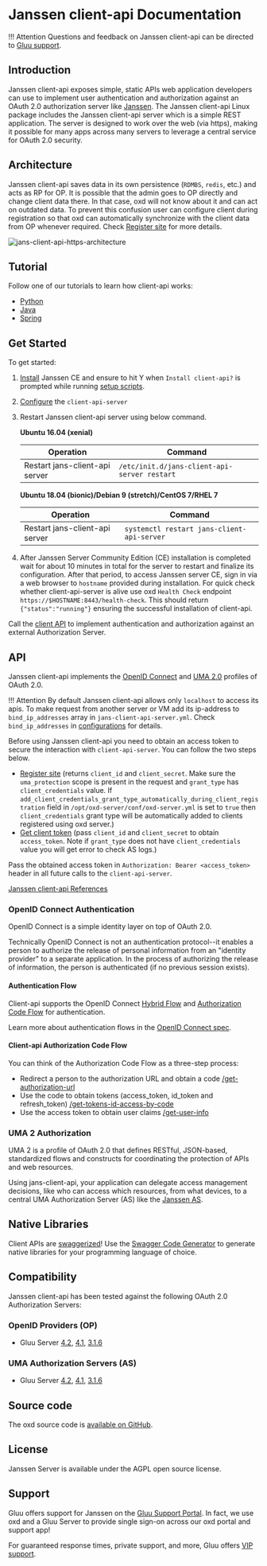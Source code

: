 # Janssen client-api Documentation

!!! Attention
    Questions and feedback on Janssen client-api can be directed to [Gluu support](https://support.gluu.org).  


## Introduction
Janssen client-api exposes simple, static APIs web application developers can use to implement user authentication and authorization against an OAuth 2.0 authorization server like [Janssen](https://jans.io/docs/). The Janssen client-api Linux package includes the Janssen client-api server which is a simple REST application. The server is designed to work over the web (via https), making it possible for many apps across many servers to leverage a central service for OAuth 2.0 security.

## Architecture 
Janssen client-api saves data in its own persistence (`RDMBS`, `redis`, etc.) and acts as RP for OP. It is possible that the admin goes to OP directly and change client data there. In that case, oxd will not know about it and can act on outdated data. To prevent this confusion user can configure client during registration so that oxd can automatically synchronize with the client data from OP whenever required. Check [Register site](./api/index.md#register-site) for more details.

![jans-client-api-https-architecture](./img/jans-client-api/jans-client-api-https.jpg) 

## Tutorial

Follow one of our tutorials to learn how client-api works: 

- [Python](./tutorials/python/index.md)
- [Java](./tutorials/java/index.md) 
- [Spring](./tutorials/spring/index.md) 

## Get Started

To get started:

1. [Install](https://jans.io/docs/ce/installation-guide) Janssen CE and ensure to hit Y when `Install client-api?` is prompted while running [setup scripts](https://jans.io/docs/ce/5.0/installation-guide/setup_py/#setup-prompt).

1. [Configure](./configuration/client-api-configuration/index.md) the `client-api-server`           

1. Restart Janssen client-api server using below command.

    **Ubuntu 16.04 (xenial)**

    |Operation | Command|
    |------ |------ |
    |Restart jans-client-api server | `/etc/init.d/jans-client-api-server restart` |

    **Ubuntu 18.04 (bionic)/Debian 9 (stretch)/CentOS 7/RHEL 7**

    |Operation | Command|
    |------ |------ |
    |Restart jans-client-api server | `systemctl restart jans-client-api-server` |

1. After Janssen Server Community Edition (CE) installation is completed wait for about 10 minutes in total for the server to restart and finalize its configuration. After that period, to access Janssen server CE, sign in via a web browser to `hostname` provided during installation. For quick check whether client-api-server is alive use oxd `Health Check` endpoint `https://$HOSTNAME:8443/health-check`. This should return `{"status":"running"}` ensuring the successful installation of client-api.

Call the [client API](./api/index.md) to implement authentication and authorization against an external Authorization Server.
    
## API

Janssen client-api implements the [OpenID Connect](http://openid.net/specs/openid-connect-core-1_0.html) and [UMA 2.0](https://docs.kantarainitiative.org/uma/wg/oauth-uma-grant-2.0-05.html) profiles of OAuth 2.0.

!!! Attention
    By default Janssen client-api allows only `localhost` to access its apis. To make request from another server or VM add its ip-address to `bind_ip_addresses` array in `jans-client-api-server.yml`. Check `bind_ip_addresses` in [configurations](./configuration/oxd-configuration/index.md#server-configuration-fields-descriptions) for details.
    
Before using Janssen client-api you need to obtain an access token to secure the interaction with `client-api-server`. You can follow the two steps below. 

 - [Register site](./api/index.md#register-site) (returns `client_id` and `client_secret`. Make sure the `uma_protection` scope is present in the request and `grant_type` has `client_credentials` value. If `add_client_credentials_grant_type_automatically_during_client_registration` field in `/opt/oxd-server/conf/oxd-server.yml` is set to `true` then `client_credentials` grant type will be automatically added to clients registered using oxd server.)
 - [Get client token](./api/index.md#get-client-token) (pass `client_id` and `client_secret` to obtain `access_token`. Note if `grant_type` does not have `client_credentials` value you will get error to check AS logs.)
 
Pass the obtained access token in `Authorization: Bearer <access_token>` header in all future calls to the `client-api-server`.

[Janssen client-api References](./api/index.md) 

### OpenID Connect Authentication

OpenID Connect is a simple identity layer on top of OAuth 2.0. 

Technically OpenID Connect is not an authentication protocol--it enables a person to authorize the release of personal information from an "identity provider" to a separate application. In the process of authorizing the release of information, the person is authenticated (if no previous session exists).  

#### Authentication Flow
Client-api supports the OpenID Connect [Hybrid Flow](http://openid.net/specs/openid-connect-core-1_0.html#HybridFlowAuth) and [Authorization Code Flow](http://openid.net/specs/openid-connect-core-1_0.html#CodeFlowAuth) for authentication. 

Learn more about authentication flows in the [OpenID Connect spec](http://openid.net/specs/openid-connect-core-1_0.html). 

#### Client-api Authorization Code Flow

You can think of the Authorization Code Flow as a three-step process: 

 - Redirect a person to the authorization URL and obtain a code [/get-authorization-url](./api/index.md#get-authorization-url)
 - Use the code to obtain tokens (access_token, id_token and refresh_token) [/get-tokens-id-access-by-code](./api/index.md#get-tokens-id-access-by-code)
 - Use the access token to obtain user claims [/get-user-info](./api/index.md#get-user-info)

### UMA 2 Authorization 

UMA 2 is a profile of OAuth 2.0 that defines RESTful, JSON-based, standardized flows and constructs for coordinating the protection of APIs and web resources. 

Using jans-client-api, your application can delegate access management decisions, like who can access which resources, from what devices, to a central UMA Authorization Server (AS) like the [Janssen AS](https://jans.io/docs/ce/admin-guide/uma/). 
 

## Native Libraries

Client APIs are [swaggerized](https://github.com/JanssenProject/jans-client-api/blob/master/server/src/main/resources/swagger.yaml)! Use the [Swagger Code Generator](https://swagger.io/tools/swagger-codegen/) to generate native libraries for your programming language of choice. 

<!-- For more information about generating native clients, [check our FAQ](https://gluu.org/docs/oxd/4.2/faq/#what-is-the-easiest-way-to-generate-native-library-for-oxd). -->

## Compatibility
Janssen client-api has been tested against the following OAuth 2.0 Authorization Servers:

### OpenID Providers (OP)
- Gluu Server [4.2](https://gluu.org/docs/ce/4.2), [4.1](https://gluu.org/docs/ce/4.1), [3.1.6](https://gluu.org/docs/ce/3.1.6)


### UMA Authorization Servers (AS)
- Gluu Server [4.2](https://gluu.org/docs/ce/4.2), [4.1](https://gluu.org/docs/ce/4.1), [3.1.6](https://gluu.org/docs/ce/3.1.6)

## Source code
The oxd source code is [available on GitHub](https://github.com/GluuFederation/oxd). 

## License
Janssen Server is available under the AGPL open source license. 

## Support
Gluu offers support for Janssen on the [Gluu Support Portal](https://support.gluu.org). In fact, we use oxd and a Gluu Server to provide single sign-on across our oxd portal and support app! 

For guaranteed response times, private support, and more, Gluu offers [VIP support](https://gluu.org/pricing). 
